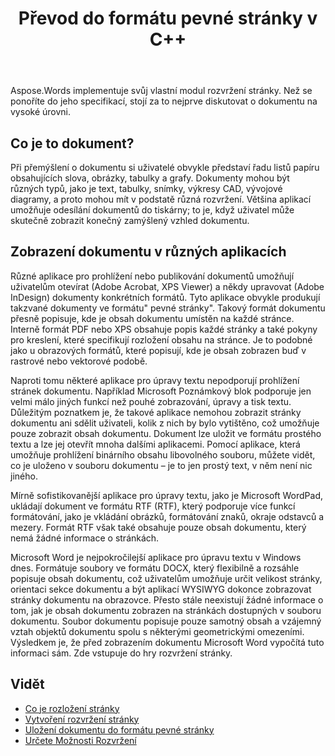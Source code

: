 ﻿---
title: Převod do formátu pevné stránky v C++
second_title: Aspose.Words pro C++
articleTitle: Převod do formátu s pevnou stránkou
linktitle: Převod do formátu s pevnou stránkou
description: "Uložit dokumenty do PDF, XPS, HTML, XAML, PostScript, a PCL formáty."
type: docs
weight: 10
url: /cs/cpp/converting-to-fixed-page-format/
timestamp: 2024-09-24-14-35-44
---

Aspose.Words implementuje svůj vlastní modul rozvržení stránky. Než se ponoříte do jeho specifikací, stojí za to nejprve diskutovat o dokumentu na vysoké úrovni.

## Co je to dokument?

Při přemýšlení o dokumentu si uživatelé obvykle představí řadu listů papíru obsahujících slova, obrázky, tabulky a grafy. Dokumenty mohou být různých typů, jako je text, tabulky, snímky, výkresy CAD, vývojové diagramy, a proto mohou mít v podstatě různá rozvržení. Většina aplikací umožňuje odesílání dokumentů do tiskárny; to je, když uživatel může skutečně zobrazit konečný zamýšlený vzhled dokumentu.

## Zobrazení dokumentu v různých aplikacích

Různé aplikace pro prohlížení nebo publikování dokumentů umožňují uživatelům otevírat (Adobe Acrobat, XPS Viewer) a někdy upravovat (Adobe InDesign) dokumenty konkrétních formátů. Tyto aplikace obvykle produkují takzvané dokumenty ve formátu" pevné stránky". Takový formát dokumentu přesně popisuje, kde je obsah dokumentu umístěn na každé stránce. Interně formát PDF nebo XPS obsahuje popis každé stránky a také pokyny pro kreslení, které specifikují rozložení obsahu na stránce. Je to podobné jako u obrazových formátů, které popisují, kde je obsah zobrazen buď v rastrové nebo vektorové podobě.

Naproti tomu některé aplikace pro úpravy textu nepodporují prohlížení stránek dokumentu. Například Microsoft Poznámkový blok podporuje jen velmi málo jiných funkcí než pouhé zobrazování, úpravy a tisk textu. Důležitým poznatkem je, že takové aplikace nemohou zobrazit stránky dokumentu ani sdělit uživateli, kolik z nich by bylo vytištěno, což umožňuje pouze zobrazit obsah dokumentu. Dokument lze uložit ve formátu prostého textu a lze jej otevřít mnoha dalšími aplikacemi. Pomocí aplikace, která umožňuje prohlížení binárního obsahu libovolného souboru, můžete vidět, co je uloženo v souboru dokumentu – je to jen prostý text, v něm není nic jiného.

Mírně sofistikovanější aplikace pro úpravy textu, jako je Microsoft WordPad, ukládají dokument ve formátu RTF (RTF), který podporuje více funkcí formátování, jako je vkládání obrázků, formátování znaků, okraje odstavců a mezery. Formát RTF však také obsahuje pouze obsah dokumentu, který nemá žádné informace o stránkách.

Microsoft Word je nejpokročilejší aplikace pro úpravu textu v Windows dnes. Formátuje soubory ve formátu DOCX, který flexibilně a rozsáhle popisuje obsah dokumentu, což uživatelům umožňuje určit velikost stránky, orientaci sekce dokumentu a být aplikací WYSIWYG dokonce zobrazovat stránky dokumentu na obrazovce. Přesto stále neexistují žádné informace o tom, jak je obsah dokumentu zobrazen na stránkách dostupných v souboru dokumentu. Soubor dokumentu popisuje pouze samotný obsah a vzájemný vztah objektů dokumentu spolu s některými geometrickými omezeními. Výsledkem je, že před zobrazením dokumentu Microsoft Word vypočítá tuto informaci sám. Zde vstupuje do hry rozvržení stránky.

## Vidět

* [Co je rozložení stránky](/words/cpp/what-is-a-page-layout/)
* [Vytvoření rozvržení stránky](/words/cpp/creating-a-page-layout/)
* [Uložení dokumentu do formátu pevné stránky](/words/cpp/saving-a-document-to-fixed-page-format/)
* [Určete Možnosti Rozvržení](/words/cpp/specify-layout-options/)
